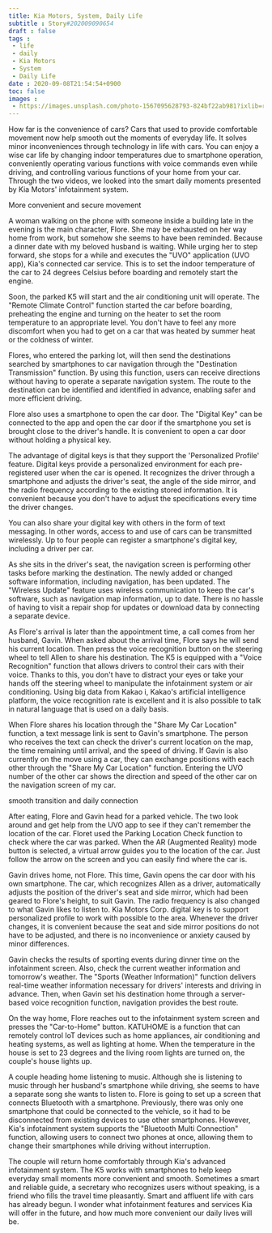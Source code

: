 ```yaml
---
title: Kia Motors, System, Daily Life
subtitle : Story#202009090654
draft : false
tags :
 - life
 - daily
 - Kia Motors
 - System
 - Daily Life
date : 2020-09-08T21:54:54+0900
toc: false
images : 
 - https://images.unsplash.com/photo-1567095628793-824bf22ab981?ixlib=rb-1.2.1&q=80&fm=jpg&crop=entropy&cs=tinysrgb&w=1080&fit=max&ixid=eyJhcHBfaWQiOjE1NTU0OX0
---
```


How far is the convenience of cars? Cars that used to provide comfortable movement now help smooth out the moments of everyday life. It solves minor inconveniences through technology in life with cars. You can enjoy a wise car life by changing indoor temperatures due to smartphone operation, conveniently operating various functions with voice commands even while driving, and controlling various functions of your home from your car. Through the two videos, we looked into the smart daily moments presented by Kia Motors' infotainment system.  

More convenient and secure movement  

A woman walking on the phone with someone inside a building late in the evening is the main character, Flore. She may be exhausted on her way home from work, but somehow she seems to have been reminded. Because a dinner date with my beloved husband is waiting. While urging her to step forward, she stops for a while and executes the "UVO" application (UVO app), Kia's connected car service. This is to set the indoor temperature of the car to 24 degrees Celsius before boarding and remotely start the engine.  

Soon, the parked K5 will start and the air conditioning unit will operate. The "Remote Climate Control" function started the car before boarding, preheating the engine and turning on the heater to set the room temperature to an appropriate level. You don't have to feel any more discomfort when you had to get on a car that was heated by summer heat or the coldness of winter.  

Flores, who entered the parking lot, will then send the destinations searched by smartphones to car navigation through the "Destination Transmission" function. By using this function, users can receive directions without having to operate a separate navigation system. The route to the destination can be identified and identified in advance, enabling safer and more efficient driving.  

Flore also uses a smartphone to open the car door. The "Digital Key" can be connected to the app and open the car door if the smartphone you set is brought close to the driver's handle. It is convenient to open a car door without holding a physical key.  

The advantage of digital keys is that they support the 'Personalized Profile' feature. Digital keys provide a personalized environment for each pre-registered user when the car is opened. It recognizes the driver through a smartphone and adjusts the driver's seat, the angle of the side mirror, and the radio frequency according to the existing stored information. It is convenient because you don't have to adjust the specifications every time the driver changes.  

You can also share your digital key with others in the form of text messaging. In other words, access to and use of cars can be transmitted wirelessly. Up to four people can register a smartphone's digital key, including a driver per car.  

As she sits in the driver's seat, the navigation screen is performing other tasks before marking the destination. The newly added or changed software information, including navigation, has been updated. The "Wireless Update" feature uses wireless communication to keep the car's software, such as navigation map information, up to date. There is no hassle of having to visit a repair shop for updates or download data by connecting a separate device.  

As Flore's arrival is later than the appointment time, a call comes from her husband, Gavin. When asked about the arrival time, Flore says he will send his current location. Then press the voice recognition button on the steering wheel to tell Allen to share his destination. The K5 is equipped with a "Voice Recognition" function that allows drivers to control their cars with their voice. Thanks to this, you don't have to distract your eyes or take your hands off the steering wheel to manipulate the infotainment system or air conditioning. Using big data from Kakao i, Kakao's artificial intelligence platform, the voice recognition rate is excellent and it is also possible to talk in natural language that is used on a daily basis.  

When Flore shares his location through the "Share My Car Location" function, a text message link is sent to Gavin's smartphone. The person who receives the text can check the driver's current location on the map, the time remaining until arrival, and the speed of driving. If Gavin is also currently on the move using a car, they can exchange positions with each other through the "Share My Car Location" function. Entering the UVO number of the other car shows the direction and speed of the other car on the navigation screen of my car.  

smooth transition and daily connection  

After eating, Flore and Gavin head for a parked vehicle. The two look around and get help from the UVO app to see if they can't remember the location of the car. Floret used the Parking Location Check function to check where the car was parked. When the AR (Augmented Reality) mode button is selected, a virtual arrow guides you to the location of the car. Just follow the arrow on the screen and you can easily find where the car is.  

Gavin drives home, not Flore. This time, Gavin opens the car door with his own smartphone. The car, which recognizes Allen as a driver, automatically adjusts the position of the driver's seat and side mirror, which had been geared to Flore's height, to suit Gavin. The radio frequency is also changed to what Gavin likes to listen to. Kia Motors Corp. digital key is to support personalized profile to work with possible to the area. Whenever the driver changes, it is convenient because the seat and side mirror positions do not have to be adjusted, and there is no inconvenience or anxiety caused by minor differences.  

Gavin checks the results of sporting events during dinner time on the infotainment screen. Also, check the current weather information and tomorrow's weather. The "Sports (Weather Information)" function delivers real-time weather information necessary for drivers' interests and driving in advance. Then, when Gavin set his destination home through a server-based voice recognition function, navigation provides the best route.  

On the way home, Flore reaches out to the infotainment system screen and presses the "Car-to-Home" button. KATUHOME is a function that can remotely control IoT devices such as home appliances, air conditioning and heating systems, as well as lighting at home. When the temperature in the house is set to 23 degrees and the living room lights are turned on, the couple's house lights up.  

A couple heading home listening to music. Although she is listening to music through her husband's smartphone while driving, she seems to have a separate song she wants to listen to. Flore is going to set up a screen that connects Bluetooth with a smartphone. Previously, there was only one smartphone that could be connected to the vehicle, so it had to be disconnected from existing devices to use other smartphones. However, Kia's infotainment system supports the "Bluetooth Multi Connection" function, allowing users to connect two phones at once, allowing them to change their smartphones while driving without interruption.  

The couple will return home comfortably through Kia's advanced infotainment system. The K5 works with smartphones to help keep everyday small moments more convenient and smooth. Sometimes a smart and reliable guide, a secretary who recognizes users without speaking, is a friend who fills the travel time pleasantly. Smart and affluent life with cars has already begun. I wonder what infotainment features and services Kia will offer in the future, and how much more convenient our daily lives will be.  


